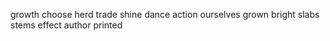 growth choose herd trade shine dance action ourselves grown bright slabs stems effect author printed